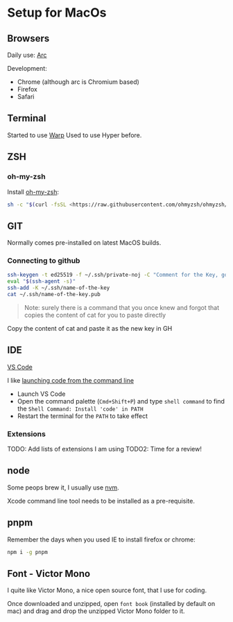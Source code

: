 # Setup for MacOs

## Browsers

Daily use: [Arc](https://arc.net/)

Development:

- Chrome (although arc is Chromium based)
- Firefox
- Safari

## Terminal

Started to use [Warp](https://www.warp.dev/)
Used to use Hyper before.

## ZSH

### oh-my-zsh

Install [oh-my-zsh](https://ohmyz.sh/#install):

```sh
sh -c "$(curl -fsSL <https://raw.githubusercontent.com/ohmyzsh/ohmyzsh/master/tools/install.sh>)"
```

## GIT

Normally comes pre-installed on latest MacOS builds.

### Connecting to github

```zsh
ssh-keygen -t ed25519 -f ~/.ssh/private-noj -C "Comment for the Key, good to identify it"
eval "$(ssh-agent -s)"
ssh-add -K ~/.ssh/name-of-the-key
cat ~/.ssh/name-of-the-key.pub
```

> Note: surely there is a command that you once knew and forgot that copies the content of cat for you to paste directly

Copy the content of cat and paste it as the new key in GH

## IDE

[VS Code](https://code.visualstudio.com/)

I like [launching code from the command line](https://code.visualstudio.com/docs/setup/mac#_launching-from-the-command-line)

- Launch VS Code
- Open the command palette (`Cmd+Shift+P`) and type `shell command` to find the `Shell Command: Install 'code' in PATH`
- Restart the terminal for the `PATH` to take effect

### Extensions

TODO: Add lists of extensions I am using
TODO2: Time for a review!

## node

Some peops brew it, I usually use [nvm](https://github.com/nvm-sh/nvm).

Xcode command line tool needs to be installed as a pre-requisite.

## pnpm

Remember the days when you used IE to install firefox or chrome:

```zsh
npm i -g pnpm
```

## Font - Victor Mono

I quite like Victor Mono, a nice open source font, that I use for coding.

Once downloaded and unzipped, open `font book` (installed by default on mac) and drag and drop the unzipped Victor Mono folder to it.
